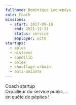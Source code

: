```yaml
---
fullname: Dominique Lequepeys
role: Coach
missions:
  - start: 2017-09-18
    end: 2021-12-31
    status: service
    employer: octo
startups:
  - aplus
  - histovec
  - candilib
  - polex
  - chauffage-urbain
  - bati-amiante
---
```


Coach startup<br>
Orpailleur du service public…<br>
en quête de pépites !
